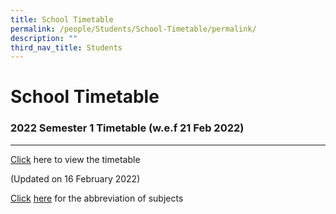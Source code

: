```yaml
---
title: School Timetable
permalink: /people/Students/School-Timetable/permalink/
description: ""
third_nav_title: Students
---
```

School Timetable
================

### 2022 Semester 1 Timetable (w.e.f 21 Feb 2022)
---------------------------------------------

[Click](https://northbrookssec-moe-edu-sg-admin.cwp.sg/#) here to view the timetable

(Updated on 16 February 2022)

[Click](https://northbrookssec-moe-edu-sg-admin.cwp.sg/#) [here](/files/subjects.pdf) for the abbreviation of subjects
